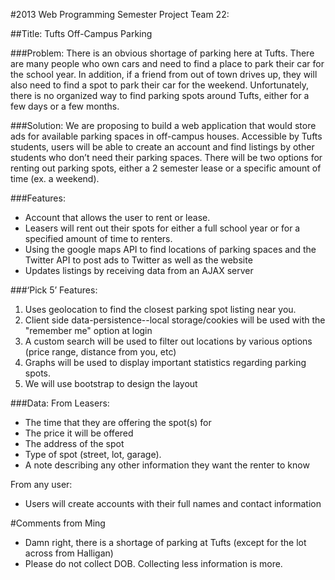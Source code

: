 #2013 Web Programming Semester Project Team 22:

##Title: Tufts Off-Campus Parking

###Problem:
There is an obvious shortage of parking here at Tufts.  There are many people who own cars and need to find a place to park their car for the school year.  In addition, if a friend from out of town drives up, they will also need to find a spot to park their car for the weekend.  Unfortunately, there is no organized way to find parking spots around Tufts, either for a few days or a few months.

###Solution:
We are proposing to build a web application that would store ads for available parking spaces in off-campus houses.  Accessible by Tufts students, users will be able to create an account and find listings by other students who don’t need their parking spaces.  There will be two options for renting out parking spots, either a 2 semester lease or a specific amount of time (ex. a weekend).  

###Features:
* Account that allows the user to rent or lease.
* Leasers will rent out their spots for either a full school year or for a specified amount of time to renters.
* Using the google maps API to find locations of parking spaces and the Twitter API to post ads to Twitter as well as the website
* Updates listings by receiving data from an AJAX server


###‘Pick 5’ Features:
1. Uses geolocation to find the closest parking spot listing near you.  
2. Client side data-persistence--local storage/cookies will be used with the "remember me" option at login
3. A custom search will be used to filter out locations by various options (price range, distance from you, etc)  
4. Graphs will be used to display important statistics regarding parking spots.
5. We will use bootstrap to design the layout  

###Data:
From Leasers:
* The time that they are offering the spot(s) for 
* The price it will be offered
* The address of the spot
* Type of spot (street, lot, garage).
* A note describing any other information they want the renter to know

From any user:
* Users will create accounts with their full names and contact information

#Comments from Ming
* Damn right, there is a shortage of parking at Tufts (except for the lot across from Halligan)
* Please do not collect DOB. Collecting less information is more.
